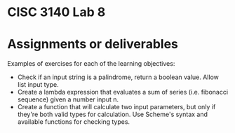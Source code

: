 # CISC 3140 Lab 8

# Assignments or deliverables

Examples of exercises for each of the learning objectives:

- Check if an input string is a palindrome, return a boolean value. Allow list input type.
- Create a lambda expression that evaluates a sum of series (i.e. fibonacci sequence) given a number input n.
- Create a function that will calculate two input parameters, but only if they're both valid types for calculation. Use Scheme's syntax and available functions for checking types.
